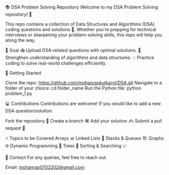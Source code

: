 📚 DSA Problem Solving Repository
Welcome to my DSA Problem Solving repository! 🚀

This repo contains a collection of Data Structures and Algorithms (DSA) coding questions and solutions 🧩. Whether you're prepping for technical interviews or sharpening your problem-solving skills, this repo will help you along the way.

🎯 Goal
📥 Upload DSA-related questions with optimal solutions.
🧠 Strengthen understanding of algorithms and data structures.
💡 Practice coding to solve real-world challenges efficiently.

🚀 Getting Started

Clone the repo: https://github.com/mohanraokulkarni/DSA.git
Navigate to a folder of your choice: cd folder_name
Run the Python file:  python problem_1.py


💻 Contributions
Contributions are welcome! If you would like to add a new DSA question/solution:

Fork the repository 🍴
Create a branch 🛠️
Add your solution ✍️
Submit a pull request 🚀


⚡ Topics to be Covered
Arrays 📊
Linked Lists 🔗
Stacks & Queues 🏗️
Graphs 🌐
Dynamic Programming 🎯
Trees 🌳
Sorting & Searching 📈

📧 Contact
For any queries, feel free to reach out:

Email: mohanrao0702202@gmail.com
